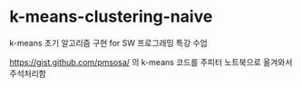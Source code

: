 # k-means-clustering-naive
k-means 초기 알고리즘 구현 for SW 프로그래밍 특강 수업

https://gist.github.com/pmsosa/ 의 k-means 코드를 주피터 노트북으로 옮겨와서 주석처리함
